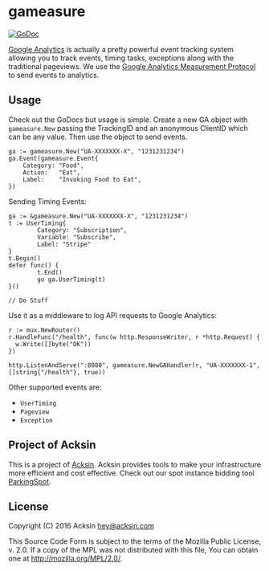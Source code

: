 # gameasure

[![GoDoc](https://godoc.org/github.com/acksin/gameasure?status.svg)](https://godoc.org/github.com/acksin/gameasure)

[Google Analytics](https://analytics.google.com) is actually a pretty
powerful event tracking system allowing you to track events, timing
tasks, exceptions along with the traditional pageviews. We use the
[Google Analytics Measurement Protocol](https://developers.google.com/analytics/devguides/collection/protocol/v1/devguide#page)
to send events to analytics.

## Usage

Check out the GoDocs but usage is simple. Create a new GA object with
`gameasure.New` passing the TrackingID and an anonymous ClientID which
can be any value. Then use the object to send events.

```
ga := gameasure.New("UA-XXXXXXX-X", "1231231234")
ga.Event(gameasure.Event{
    Category: "Food",
    Action:   "Eat",
    Label:    "Invoking Food to Eat",
})
```

Sending Timing Events:

```
ga := &gameasure.New("UA-XXXXXXX-X", "1231231234")
t := UserTiming{
        Category: "Subscription",
        Variable: "Subscribe",
        Label: "Stripe"
}
t.Begin()
defer func() {
        t.End()
        go ga.UserTiming(t)
}()

// Do Stuff
```

Use it as a middleware to log API requests to Google Analytics:

```
r := mux.NewRouter()
r.HandleFunc("/health", func(w http.ResponseWriter, r *http.Request) {
  w.Write([]byte("OK"))
})

http.ListenAndServe(":8080", gameasure.NewGAHandler(r, "UA-XXXXXXX-1", []string{"/health"}, true))
```


Other supported events are:

  - `UserTiming`
  - `Pageview`
  - `Exception`


## Project of Acksin

This is a project of
[Acksin](https://www.acksin.com/?utm_source=github&utm_medium=readme&utm_campaign=oss). Acksin
provides tools to make your infrastructure more efficient and cost
effective. Check out our spot instance bidding tool
[ParkingSpot](https://www.acksin.com/parkingspot?utm_source=github&utm_medium=readme&utm_campaign=oss).

## License

Copyright (C) 2016 Acksin <hey@acksin.com>

This Source Code Form is subject to the terms of the Mozilla Public
License, v. 2.0. If a copy of the MPL was not distributed with this
file, You can obtain one at http://mozilla.org/MPL/2.0/.
